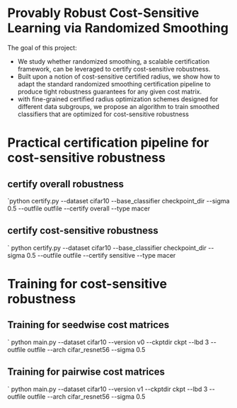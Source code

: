 # Provably Robust Cost-Sensitive Learning via Randomized Smoothing
  The goal of this project:
  - We study whether randomized smoothing, a scalable certification framework, can be leveraged to certify cost-sensitive robustness.
  - Built upon a notion of cost-sensitive certified radius, we show how to adapt the standard randomized smoothing certification pipeline to produce tight robustness guarantees for any given cost matrix.
  - with fine-grained certified radius optimization schemes designed for different data subgroups, we propose an algorithm to train smoothed classifiers that are optimized for cost-sensitive robustness

# Practical certification pipeline for cost-sensitive robustness

## certify overall robustness
`python certify.py --dataset cifar10 --base_classifier checkpoint_dir --sigma 0.5 --outfile outfile --certify overall --type macer

## certify cost-sensitive robustness
` python certify.py --dataset cifar10 --base_classifier checkpoint_dir --sigma 0.5 --outfile outfile --certify sensitive --type macer 

# Training for cost-sensitive robustness

## Training for seedwise cost matrices
` python main.py --dataset cifar10 --version v0 --ckptdir ckpt --lbd 3 --outfile outfile --arch cifar_resnet56 --sigma 0.5

## Training for pairwise cost matrices
` python main.py --dataset cifar10 --version v1 --ckptdir ckpt --lbd 3 --outfile outfile --arch cifar_resnet56 --sigma 0.5


